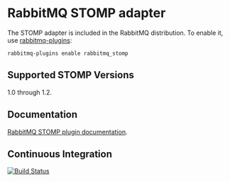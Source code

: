 # RabbitMQ STOMP adapter

The STOMP adapter is included in the RabbitMQ distribution.  To enable
it, use [rabbitmq-plugins](http://www.rabbitmq.com/man/rabbitmq-plugins.1.man.html):

    rabbitmq-plugins enable rabbitmq_stomp

## Supported STOMP Versions

1.0 through 1.2.

## Documentation

[RabbitMQ STOMP plugin documentation](http://www.rabbitmq.com/stomp.html).

## Continuous Integration

[![Build Status](https://travis-ci.org/rabbitmq/rabbitmq-stomp.svg?branch=master)](https://travis-ci.org/rabbitmq/rabbitmq-stomp)
